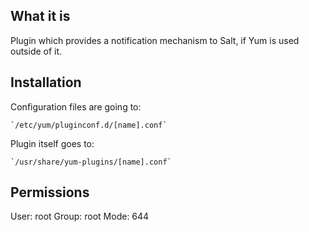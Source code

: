 ## What it is

Plugin which provides a notification mechanism to Salt, if Yum is
used outside of it.

## Installation

Configuration files are going to:

	`/etc/yum/pluginconf.d/[name].conf`

Plugin itself goes to:

	`/usr/share/yum-plugins/[name].conf`

## Permissions

User:  root
Group: root
Mode:  644

